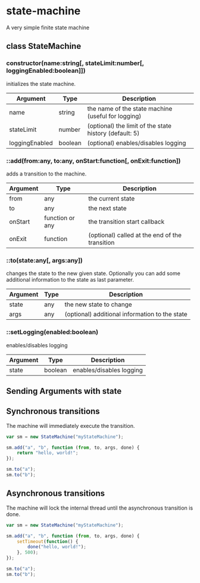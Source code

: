 # state-machine
A very simple finite state machine

## class StateMachine

### constructor(name:string[, stateLimit:number[, loggingEnabled:boolean]])

initializes the state machine.

| Argument       | Type    | Description                                            |
| -------------- | ------- | ------------------------------------------------------ |
| name           | string  | the name of the state machine (useful for logging)     |
| stateLimit     | number  | (optional) the limit of the state history (default: 5) |
| loggingEnabled | boolean | (optional) enables/disables logging                    |

### ::add(from:any, to:any, onStart:function[, onExit:function])

adds a transition to the machine.

| Argument | Type            | Description                                    |
| -------- | --------------- | ---------------------------------------------- |
| from     | any             | the current state                              |
| to       | any             | the next state                                 |
| onStart  | function or any | the transition start callback                  |
| onExit   | function        | (optional) called at the end of the transition |

### ::to(state:any[, args:any])

changes the state to the new given state. Optionally you can add
some additional information to the state as last parameter.

| Argument | Type            | Description                                    |
| -------- | --------------- | ---------------------------------------------- |
| state    | any             | the new state to change                        |
| args     | any             | (optional) additional information to the state |

### ::setLogging(enabled:boolean)

enables/disables logging

| Argument | Type            | Description                                    |
| -------- | --------------- | ---------------------------------------------- |
| state    | boolean         | enables/disables logging                       |

## Sending Arguments with state

## Synchronous transitions

The machine will immediately execute the transition.

```javascript
var sm = new StateMachine("myStateMachine");

sm.add("a", "b", function (from, to, args, done) {
	return "hello, world!";
});

sm.to("a");
sm.to("b");
```

## Asynchronous transitions

The machine will lock the internal thread until the asynchronous transition is done.

```javascript
var sm = new StateMachine("myStateMachine");

sm.add("a", "b", function (from, to, args, done) {
	setTimeout(function() {
		done("hello, world!");
	}, 500);
});

sm.to("a");
sm.to("b");
```